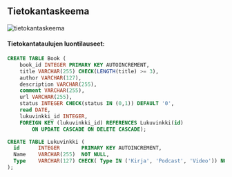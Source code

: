 ## Tietokantaskeema

![tietokantaskeema](http://yuml.me/0ab356e6.jpg "Tietokantaskeema")



#### Tietokantataulujen luontilauseet:

```sql
CREATE TABLE Book (
	book_id INTEGER PRIMARY KEY AUTOINCREMENT,
	title VARCHAR(255) CHECK(LENGTH(title) >= 3),
	author VARCHAR(127),
	description VARCHAR(255),
	comment VARCHAR(255),
	url VARCHAR(255),
	status INTEGER CHECK(status IN (0,1)) DEFAULT '0',
	read DATE,
	lukuvinkki_id INTEGER,
	FOREIGN KEY (lukuvinkki_id) REFERENCES Lukuvinkki(id)
	    ON UPDATE CASCADE ON DELETE CASCADE);

CREATE TABLE Lukuvinkki (
  id	  INTEGER       PRIMARY KEY AUTOINCREMENT,
  Name    VARCHAR(255)  NOT NULL,
  Type    VARCHAR(127) CHECK( Type IN ('Kirja', 'Podcast', 'Video')) NOT NULL DEFAULT ('Kirja') REFERENCES LukuvinkkiType(Type)
);
```

